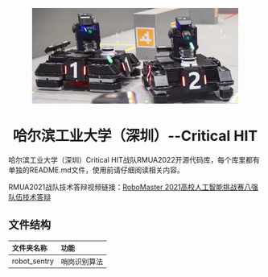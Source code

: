 <p align="center">
    <img src="assets/robot.jpg" alt="robot_img" width="410" height="190">
    <h1 align="center">哈尔滨工业大学（深圳）--Critical HIT</h1>
</p>

哈尔滨工业大学（深圳）Critical HIT战队RMUA2022开源代码库，每个库里都有单独的README.md文件，使用前请仔细阅读相关内容。

RMUA2021战队技术答辩视频链接：[RoboMaster 2021高校人工智能挑战赛八强队伍技术答辩](https://www.bilibili.com/video/BV1so4y1k7Qz)

## 文件结构
|文件夹名称|功能|
|:--|:--|
|robot_sentry|哨岗识别算法|

